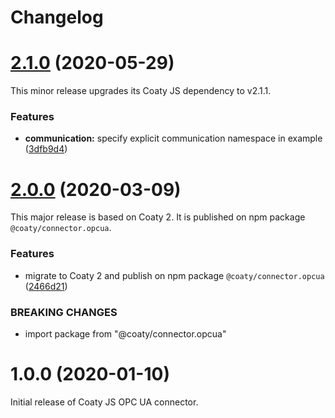 # Changelog

<a name="2.1.0"></a>
# [2.1.0](https://github.com/coatyio/connector.opc-ua.js/compare/v2.0.0...v2.1.0) (2020-05-29)

This minor release upgrades its Coaty JS dependency to v2.1.1.

### Features

* **communication:** specify explicit communication namespace in example ([3dfb9d4](https://github.com/coatyio/connector.opc-ua.js/commit/3dfb9d47f6f0d04f1ea14651a037c7dd3b5236d2))

<a name="2.0.0"></a>
# [2.0.0](https://github.com/coatyio/connector.opc-ua.js/compare/v1.0.0...v2.0.0) (2020-03-09)

This major release is based on Coaty 2. It is published on npm package `@coaty/connector.opcua`.

### Features

* migrate to Coaty 2 and publish on npm package `@coaty/connector.opcua` ([2466d21](https://github.com/coatyio/connector.opc-ua.js/commit/2466d218a520816908f53bedbcf3ef2c228ffeff))

### BREAKING CHANGES

* import package from "@coaty/connector.opcua"

<a name="1.0.0"></a>
# 1.0.0 (2020-01-10)

Initial release of Coaty JS OPC UA connector.

